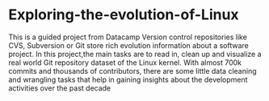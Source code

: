 # Exploring-the-evolution-of-Linux

This is a guided project from Datacamp
Version control repositories like CVS, Subversion or Git store rich evolution information about a software project. 
In this project,the main tasks are to read in, clean up and visualize a real world Git repository dataset of the Linux kernel. 
With almost 700k commits and thousands of contributors, there are some little data cleaning and wrangling tasks that help in gaining insights about the development activities over the past decade
